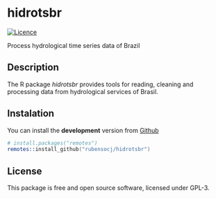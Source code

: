 # hidrotsbr

[![Licence](https://img.shields.io/badge/licence-GPL--3-blue.svg)](https://www.gnu.org/licenses/gpl-3.0.en.html)

Process hydrological time series data of Brazil

## Description

The R package *hidrotsbr* provides tools for reading, cleaning and processing data from hydrological services of Brasil.

## Instalation

You can install the **development** version from
[Github](https://github.com/rubensocj/hidrotsbr)

```s
# install.packages("remotes")
remotes::install_github("rubensocj/hidrotsbr")
```

## License

This package is free and open source software, licensed under GPL-3.

